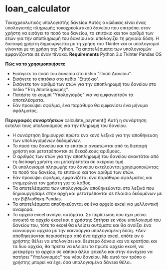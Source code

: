# loan_calculator
Τοκοχρεολυτικός υπολογιστής δανείου
Αυτός ο κώδικας είναι ένας υπολογιστής πληρωμής τοκοχρεολυτικού δανείου που επιτρέπει στον χρήστη να εισάγει το ποσό του δανείου, το επιτόκιο και τον αριθμό των ετών για την αποπληρωμή του δανείου και υπολογίζει τη μηνιαία δόση. Η διεπαφή χρήστη δημιουργείται με τη χρήση του Tkinter και οι υπολογισμοί γίνονται με τη χρήση της Python. Τα αποτελέσματα των υπολογισμών εμφανίζονται σε έναν πίνακα.
**Requirements**
Python 3.x
Tkinter
Pandas
OS

**Πώς να το χρησιμοποιήσετε**
- Εισάγετε το ποσό του δανείου στο πεδίο "Ποσό Δανείου".
- Εισάγετε το επιτόκιο στο πεδίο "Επιτόκιο".
- Εισάγετε τον αριθμό των ετών για την αποπληρωμή του δανείου στο πεδίο "Έτη Αποπληρωμής".
- Πατήστε το κουμπί "Υπολογισμός" για να εμφανιστούν τα αποτελέσματα.
- Εάν προκύψει σφάλμα, ένα παράθυρο θα εμφανίσει ένα μήνυμα σφάλματος.

**Περιγραφές συναρτήσεων**
calculate_payment()
Αυτή η συνάρτηση εκτελεί τους υπολογισμούς για την πληρωμή του δανείου.

- Η συνάρτηση δημιουργεί πρώτα ένα κενό λεξικό για την αποθήκευση των υπολογισμένων δεδομένων.
- Το ποσό του δανείου και το επιτόκιο ανακτώνται από τη διεπαφή χρήστη και μετατρέπονται σε δεκαδικούς αριθμούς.
- Ο αριθμός των ετών για την αποπληρωμή του δανείου ανακτάται από τη διεπαφή χρήστη και μετατρέπεται σε ακέραια τιμή.
- Οι υπολογισμοί πληρωμής του δανείου εκτελούνται χρησιμοποιώντας το ποσό του δανείου, το επιτόκιο και τον αριθμό των ετών.
- Εάν προκύψει σφάλμα, εμφανίζεται ένα παράθυρο σφάλματος και ενημερώνει τον χρήστη για το λάθος.
- Τα αποτελέσματα των υπολογισμών αποθηκεύονται στο λεξικό που δημιουργήσαμε στην αρχή και μετατρέπονται σε πλαίσιο δεδομένων με την βιβλιοθήκη Pandas.
- Τα αποτελέσματα αποθηκεύονται σε ένα αρχείο excel για μελλοντική αναφορα.
- Το αρχείο excel ανοίγει αυτόματα. Σε περίπτωση που έχει μείνει ανοικτό το αρχείο excel και ο χρήστης ζητήσει εκ νέου υπολογισμό του δανείου του, τότε το excel θα κλείσει αυτόματα και θα ανοίξει ένα καινούργιο αρχείο με την καινούργια υπολογισμένη δόση. 
*Δεν αποθηκεύονται περισσότερα από ένα αρχεία excel, οπότε αν ο χρήστης θέλει να υπολογίσει και δεύτερο δάνειο και να κρατήσει και τα δυο αρχεία, θα πρέπει να κλείσει το πρώτο αρχείο excel, να μεταφέρει το αρχείο σε κάποιο άλλο φάκελο και στην συνέχεια να πατήσει "Υπολογισμός" του νέου δανείου. Με αυτό τον τρόπο ο χρήστης μπορεί να έχει όσα υπολογισμένα δάνεια θέλει.
